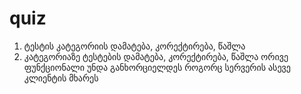 # quiz

1. ტესტის კატეგორიის დამატება, კორექტირება, წაშლა
2. კატეგორიაზე ტესტების დამატება, კორექტირება, წაშლა
ორივე ფუნქციონალი უნდა განხორციელდეს როგორც სერვერის ასევე კლიენტის მხარეს
